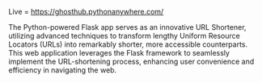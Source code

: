 Live = https://ghosthub.pythonanywhere.com/

The Python-powered Flask app serves as an innovative URL Shortener, utilizing advanced techniques to transform lengthy Uniform Resource Locators (URLs) into remarkably shorter, more accessible counterparts.
This web application leverages the Flask framework to seamlessly implement the URL-shortening process,
enhancing user convenience and efficiency in navigating the web. 



